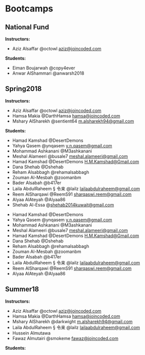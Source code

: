 # Bootcamps

## National Fund

**Instructors:**

- Aziz Alsaffar @octowl aziz@joincoded.com

**Students:**

- Eiman Boujarwah @copy4ever
- Anwar AlShammari @anwarsh2018

## Spring2018

**Instructors:**

- Aziz Alsaffar @octowl aziz@joincoded.com
- Hamsa Makia @DarthHamsa hamsa@joincoded.com
- Mshary AlSharekh @sentient64 m.alsharekh94@gmail.com

**Students:**

  * Hamad Kamshad @DesertDemons 
  * Yahya Qasem @ynqasem y.n.qasem@gmail.com
  * Mohammad Ashkanani @M3ashkanani
  * Meshal Alameeri @busale7 meshal.alameeri@gmail.com
  * Hamad Kamshad @DesertDemons H.M.Kamshad@Gmail.com
  * Dana Shehab @Dshehab
  * Reham Alsabbagh @rehamalsabbagh
  * Zouman Al-Mesbah @zoomanbm
  * Bader Alsabah @b417er
  * Laila AbdulRaheem § 令来 @lailz lailaabdulraheem@gmail.com
  * Reem AlSharqawi @ReemS91 sharqaswi.reem@gmail.com
  * Alyaa AlAteyah @Alyaa86
  * Shehab Al-Essa @shehab2014kuwait@gmail.com


- Hamad Kamshad @DesertDemons
- Yahya Qasem @ynqasem y.n.qasem@gmail.com
- Mohammad Ashkanani @M3ashkanani
- Meshal Alameeri @busale7 meshal.alameeri@gmail.com
- Hamad Kamshad @DesertDemons H.M.Kamshad@Gmail.com
- Dana Shehab @Dshehab
- Reham Alsabbagh @rehamalsabbagh
- Zouman Al-Mesbah @zoomanbm
- Bader Alsabah @b417er
- Laila AbdulRaheem § 令来 @lailz lailaabdulraheem@gmail.com
- Reem AlSharqawi @ReemS91 sharqaswi.reem@gmail.com
- Alyaa AlAteyah @Alyaa86

## Summer18

**Instructors:**

- Aziz Alsaffar @octowl aziz@joincoded.com
- Hamsa Makia @DarthHamsa hamsa@joincoded.com
- Mshary AlSharekh @darkwight m.alsharekh94@gmail.com
- Laila AbdulRaheem § 令来 @lailz lailaabdulraheem@gmail.com
- Hussein Almutawa
- Fawaz Almutairi @smokeme fawaz@joincoded.com

**Students:**
